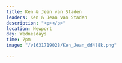 ```yaml
---
title: Ken & Jean van Staden
leaders: Ken & Jean van Staden
description: "<p></p>"
location: Newport
day: Wednesdays
time: 7pm
image: "/v1631719028/Ken_Jean_dd4l8k.png"

---
```

